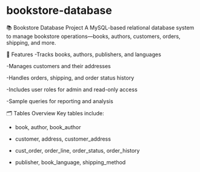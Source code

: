 # bookstore-database

📚 Bookstore Database Project
A MySQL-based relational database system to manage bookstore operations—books, authors, customers, orders, shipping, and more.

🔧 Features
-Tracks books, authors, publishers, and languages

-Manages customers and their addresses

-Handles orders, shipping, and order status history

-Includes user roles for admin and read-only access

-Sample queries for reporting and analysis

🗂️ Tables Overview
Key tables include:

- book, author, book_author

- customer, address, customer_address

- cust_order, order_line, order_status, order_history

- publisher, book_language, shipping_method

